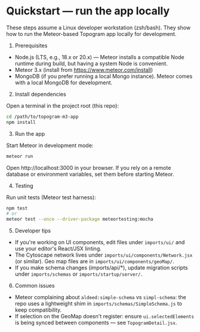 # Quickstart — run the app locally

These steps assume a Linux developer workstation (zsh/bash). They show how to run the Meteor-based Topogram app locally for development.

1) Prerequisites

- Node.js (LTS, e.g., 18.x or 20.x) — Meteor installs a compatible Node runtime during build, but having a system Node is convenient.
- Meteor 3.x (install from https://www.meteor.com/install)
- MongoDB (if you prefer running a local Mongo instance). Meteor comes with a local MongoDB for development.

2) Install dependencies

Open a terminal in the project root (this repo):

```bash
cd /path/to/topogram-m3-app
npm install
```

3) Run the app

Start Meteor in development mode:

```bash
meteor run
```

Open http://localhost:3000 in your browser. If you rely on a remote database or environment variables, set them before starting Meteor.

4) Testing

Run unit tests (Meteor test harness):

```bash
npm test
# or
meteor test --once --driver-package meteortesting:mocha
```

5) Developer tips

- If you're working on UI components, edit files under `imports/ui/` and use your editor's React/JSX linting.
- The Cytoscape network lives under `imports/ui/components/Network.jsx` (or similar). Geo map files are in `imports/ui/components/geoMap/`.
- If you make schema changes (imports/api/*), update migration scripts under `imports/schemas` or `imports/startup/server/`.

6) Common issues

- Meteor complaining about `aldeed:simple-schema` vs `simpl-schema`: the repo uses a lightweight shim in `imports/schemas/SimpleSchema.js` to keep compatibility.
- If selection on the GeoMap doesn't register: ensure `ui.selectedElements` is being synced between components — see `TopogramDetail.jsx`.
